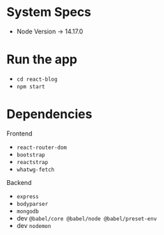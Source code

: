 # System Specs

- Node Version -> 14.17.0

# Run the app

- `cd react-blog`
- `npm start`

# Dependencies

Frontend

- `react-router-dom`
- `bootstrap`
- `reactstrap`
- `whatwg-fetch`

Backend

- `express`
- `bodyparser`
- `mongodb`
- dev `@babel/core @babel/node @babel/preset-env`
- dev `nodemon`
